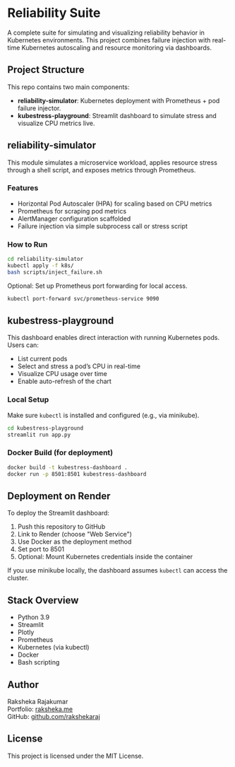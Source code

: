 # Reliability Suite

A complete suite for simulating and visualizing reliability behavior in Kubernetes environments. This project combines failure injection with real-time Kubernetes autoscaling and resource monitoring via dashboards.

## Project Structure

This repo contains two main components:
- **reliability-simulator**: Kubernetes deployment with Prometheus + pod failure injector.
- **kubestress-playground**: Streamlit dashboard to simulate stress and visualize CPU metrics live.

## reliability-simulator

This module simulates a microservice workload, applies resource stress through a shell script, and exposes metrics through Prometheus.

### Features

- Horizontal Pod Autoscaler (HPA) for scaling based on CPU metrics
- Prometheus for scraping pod metrics
- AlertManager configuration scaffolded
- Failure injection via simple subprocess call or stress script

### How to Run

```bash
cd reliability-simulator
kubectl apply -f k8s/
bash scripts/inject_failure.sh
```

Optional: Set up Prometheus port forwarding for local access.

```bash
kubectl port-forward svc/prometheus-service 9090
```

## kubestress-playground

This dashboard enables direct interaction with running Kubernetes pods. Users can:

- List current pods
- Select and stress a pod’s CPU in real-time
- Visualize CPU usage over time
- Enable auto-refresh of the chart

### Local Setup

Make sure `kubectl` is installed and configured (e.g., via minikube).

```bash
cd kubestress-playground
streamlit run app.py
```

### Docker Build (for deployment)

```bash
docker build -t kubestress-dashboard .
docker run -p 8501:8501 kubestress-dashboard
```

## Deployment on Render

To deploy the Streamlit dashboard:

1. Push this repository to GitHub
2. Link to Render (choose "Web Service")
3. Use Docker as the deployment method
4. Set port to 8501
5. Optional: Mount Kubernetes credentials inside the container

If you use minikube locally, the dashboard assumes `kubectl` can access the cluster.

## Stack Overview

- Python 3.9
- Streamlit
- Plotly
- Prometheus
- Kubernetes (via kubectl)
- Docker
- Bash scripting

## Author

Raksheka Rajakumar  
Portfolio: [raksheka.me](https://raksheka.me)  
GitHub: [github.com/rakshekaraj](https://github.com/rakshekaraj)

## License

This project is licensed under the MIT License.
